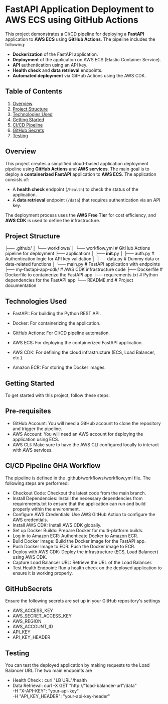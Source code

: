 # FastAPI Application Deployment to AWS ECS using GitHub Actions

This project demonstrates a CI/CD pipeline for deploying a **FastAPI** application to **AWS ECS** using **GitHub Actions**. The pipeline includes the following:

- **Dockerization** of the FastAPI application.
- **Deployment** of the application on AWS ECS (Elastic Container Service).
- **API** authentication using an API key.
- **Health check** and **data retrieval** endpoints.
- **Automated deployment** via GitHub Actions using the AWS CDK.

## Table of Contents

1. [Overview](#overview)
2. [Project Structure](#project-structure)
3. [Technologies Used](#technologies-used)
4. [Getting Started](#getting-started)
5. [CI/CD Pipeline](#cicd-pipeline)
6. [GitHub Secrets](#GitHubSecrets)
7. [Testing](#testing)


## Overview

This project creates a simplified cloud-based application deployment pipeline using **GitHub Actions** and **AWS services**. The main goal is to deploy a **containerized FastAPI** application to **AWS ECS**. The application consists of:

- A **health check** endpoint (`/health`) to check the status of the application.
- A **data retrieval** endpoint (`/data`) that requires authentication via an API key.

The deployment process uses the **AWS Free Tier** for cost efficiency, and **AWS CDK** is used to define the infrastructure.

## Project Structure


├── .github/
│   └── workflows/
│       └── workflow.yml        # GitHub Actions pipeline for deployment
├── application/
│   ├── __init__.py
│   ├── auth.py                # Authentication logic for API key validation
│   ├── data.py                # Dummy data or data-related functions
│   └── main.py                # FastAPI application with endpoints
├── my-fastapi-app-cdk/         # AWS CDK infrastructure code
├── Dockerfile                 # Dockerfile to containerize the FastAPI app
├── requirements.txt           # Python dependencies for the FastAPI app
└── README.md                  # Project documentation

## Technologies Used

- FastAPI: For building the Python REST API.

- Docker: For containerizing the application.

- GitHub Actions: For CI/CD pipeline automation.

- AWS ECS: For deploying the containerized FastAPI application.

- AWS CDK: For defining the cloud infrastructure (ECS, Load Balancer, etc.).

- Amazon ECR: For storing the Docker images.

## Getting Started
To get started with this project, follow these steps:

## Pre-requisites
- GitHub Account: You will need a GitHub account to clone the repository and trigger the pipeline.
- AWS Account: You will need an AWS account for deploying the application using ECS.
- AWS CLI: Make sure to have the AWS CLI configured locally to interact with AWS services.

## CI/CD Pipeline GHA Workflow

The pipeline is defined in the .github/workflows/workflow.yml file. The following steps are performed:

- Checkout Code: Checkout the latest code from the main branch. 
- Install Dependencies: Install the necessary dependencies from requirements.txt to ensure that the application can run and build properly within the environment.
- Configure AWS Credentials: Use AWS GitHub Action to configure the AWS credentials.
- Install AWS CDK: Install AWS CDK globally.
- Set up Docker Buildx: Prepare Docker for multi-platform builds.
- Log in to Amazon ECR: Authenticate Docker to Amazon ECR.
- Build Docker Image: Build the Docker image for the FastAPI app.
- Push Docker Image to ECR: Push the Docker image to ECR.
- Deploy with AWS CDK: Deploy the infrastructure (ECS, Load Balancer) using AWS CDK.
- Capture Load Balancer URL: Retrieve the URL of the Load Balancer.
- Test Health Endpoint: Run a health check on the deployed application to ensure it is working properly.

## GitHubSecrets
Ensure the following secrets are set up in your GitHub repository's settings

- AWS_ACCESS_KEY
- AWS_SECRET_ACCESS_KEY
- AWS_REGION
- AWS_ACCOUNT_ID
- API_KEY
- API_KEY_HEADER
  
## Testing
You can test the deployed application by making requests to the Load Balancer URL.The two main endpoints are

- Health Check : curl "LB URL"/health
- Data Retrieval: curl -X GET "http://"load-balancer-url"/data" \
  -H "X-API-KEY": "your-api-key" \
  -H "API_KEY_HEADER": "your-api-key-header"

